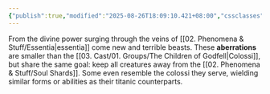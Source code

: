 ```yaml
---
{"publish":true,"modified":"2025-08-26T18:09:10.421+08:00","cssclasses":""}
---
```


From the divine power surging through the veins of [[02. Phenomena & Stuff/Essentia\|essentia]] come new and terrible beasts. These **aberrations** are smaller than the [[03. Cast/01. Groups/The Children of Godfell\|Colossi]], but share the same goal: keep all creatures away from the [[02. Phenomena & Stuff/Soul Shards]]. Some even resemble the colossi they serve, wielding similar forms or abilities as their titanic counterparts.











	